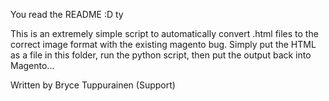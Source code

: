 You read the README :D ty

This is an extremely simple script to automatically convert .html files to the correct image format
with the existing magento bug. Simply put the HTML as a file in this folder, run the python
script, then put the output back into Magento...

Written by Bryce Tuppurainen (Support)